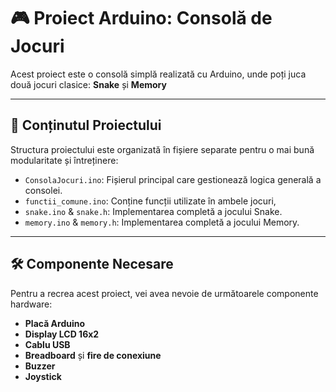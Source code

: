 # 🎮 Proiect Arduino: Consolă de Jocuri

Acest proiect este o consolă simplă realizată cu Arduino, unde poți juca două jocuri clasice: **Snake** și **Memory**

---

## 🧩 Conținutul Proiectului

Structura proiectului este organizată în fișiere separate pentru o mai bună modularitate și întreținere:

- `ConsolaJocuri.ino`: Fișierul principal care gestionează logica generală a consolei.
- `functii_comune.ino`: Conține funcții utilizate în ambele jocuri,
- `snake.ino` & `snake.h`: Implementarea completă a jocului Snake.
- `memory.ino` & `memory.h`: Implementarea completă a jocului Memory.

---

## 🛠️ Componente Necesare

Pentru a recrea acest proiect, vei avea nevoie de următoarele componente hardware:

- **Placă Arduino** 
- **Display LCD 16x2**
- **Cablu USB** 
- **Breadboard** și **fire de conexiune**
- **Buzzer**
- **Joystick**
